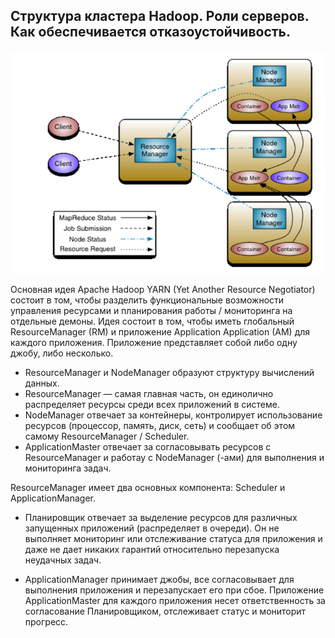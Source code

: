 ## Структура кластера Hadoop. Роли серверов. Как обеспечивается отказоустойчивость.

![Выполнение задачи](images/yarn.png "Выполнение задачи")

Основная идея Apache Hadoop YARN (Yet Another Resource Negotiator) состоит в том, чтобы разделить функциональные возможности управления ресурсами и планирования работы / мониторинга на отдельные демоны. Идея состоит в том, чтобы иметь глобальный ResourceManager (RM) и приложение Application Application (AM) для каждого приложения. Приложение представляет собой либо одну джобу, либо несколько.

* ResourceManager и NodeManager образуют структуру вычислений данных.
* ResourceManager — самая главная часть, он единолично распределяет ресурсы среди всех приложений в системе.
* NodeManager отвечает за контейнеры, контролирует использование ресурсов (процессор, память, диск, сеть) и сообщает об этом самому ResourceManager / Scheduler.
* ApplicationMaster отвечает за согласовывать ресурсов с ResourceManager и работау с NodeManager (-ами) для выполнения и мониторинга задач.

ResourceManager имеет два основных компонента: Scheduler и ApplicationManager.

* Планировщик отвечает за выделение ресурсов для различных запущенных приложений (распределяет в очереди). Он не выполняет мониторинг или отслеживание статуса для приложения и даже не дает никаких гарантий относительно перезапуска неудачных задач.

* ApplicationManager принимает джобы, все согласовывает для выполнения приложения и перезапускает его при сбое. Приложение ApplicationMaster для каждого приложения несет ответственность за согласование Планировщиком, отслеживает статус и мониторит прогресс.
